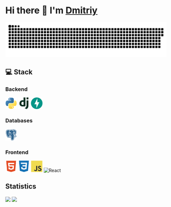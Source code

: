 # Hi there 👋 I'm [Dmitriy](https://clck.ru/38PcGe)

<p align="center">
 <img width="600" src="assets/github-snake.svg" alt="snake"/>
</p>

## 💻 Stack

### Backend

<img src="assets/icons/python.svg" width="36" height="36" alt="Python"/> <img src="assets/icons/django.svg" width="36" height="36" alt="Django"/> <img src="assets/icons/fastapi.svg" width="36" height="36" alt="FastAPI"/>


### Databases

<img src="assets/icons/postgresql.svg" width="36" height="36" alt="PostgreSQL"/>

### Frontend

<img src="assets/icons/html5.svg" width="36" height="36" alt="HTML5"/> <img src="assets/icons/css3.svg" width="36" height="36" alt="CSS3"/> <img src="assets/icons/javascript.svg" width="36" height="36" alt="JavaScript"/> <img src="https://raw.githubusercontent.com/danielcranney/readme-generator/main/public/icons/skills/react-colored.svg" width="36" height="36" alt="React" />


## Statistics

<span>
  <img align="center" src="https://github-readme-stats.vercel.app/api?username=XakepAnonim&theme=dracula&show_icons=true&count_private=true&hide_border=true&hide=stars" />
  <img align="center" src="https://github-readme-stats.vercel.app/api/top-langs/?username=XakepAnonim&theme=dracula&hide_border=true&layout=compact" />
</span>
